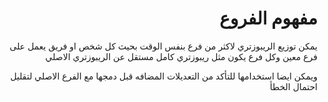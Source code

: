 ﻿<div dir = rtl >

# مفهوم الفروع

يمكن توزيع الريبوزتري لاكثر من فرع بنفس الوقت بحيث كل شخص او فريق يعمل على فرع معين وكل فرع يكون مثل ريبوزتري كامل مستقل عن الريبوزتري الاصلي

ويمكن ايضا استخدامها للتأكد من التعديلات المضافه قبل دمجها مع الفرع الاصلي لتقليل احتمال الخطأ
 </dir>
